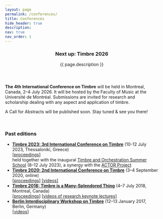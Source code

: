 ```yaml
---
layout: page
permalink: /conferences/
title: Conferences
hide_header: true
description: 
nav: true
nav_order: 1
---
```


<header class="post-header"> 
    <h3 class="post-title">Next up: Timbre 2026</h3>
    <p class="post-description">{{ page.description }}</p>
</header>

**The 4th International Conference on Timbre** will be held in Montreal, Canada, 2–4 July 2026. It will be hosted by the Faculty of Music at the Université de Montréal. Submissions are invited for research and scholarship dealing with any aspect and application of timbre. 

A Call for Abstracts will be published soon. Stay tuned & see you there! 

<!-- Proposal submissions are open. The deadline is 17 February 2023. -->

<!-- Please find more details here: [https://timbreconference.org/timbre2023/](https://timbreconference.org/timbre2023/) -->

<br>
<h3>Past editions</h3>

* [<b>Timbre 2023: 3rd International Conference on Timbre</b>](https://timbreconference.org/timbre2023/) (10-12 July 2023, Thessaloniki, Greece) <br> [[proceedings](https://drive.google.com/file/d/14AWI_ZL3LunXhO9DEmGznPAXnpYTKQhm/view)] <br> held together with the inaugural [Timbre and Orchestration Summer School](https://www.actorproject.org/timbre-and-orchestration-summer-school/thessaloniki-2023) (8–12 July 2023), a synergy with the [ACTOR Project](https://www.actorproject.org/)
* [<b>Timbre 2020: 2nd International Conference on Timbre</b>](https://timbre2020.mus.auth.gr/) (3–4 September 2020, online) <br> [[proceedings](http://timbre2020.mus.auth.gr/assets/papers/Timbre2020_proceedings.pdf)] [[videos]](https://www.youtube.com/channel/UC9z1qB-5OHMkGetaaC_oV1g/videos)
* [<b>Timbre 2018: Timbre is a Many-Splendored Thing</b>](https://www.mcgill.ca/timbre2018/) (4–7 July 2018, Montreal, Canada) <br> [[proceedings](https://www.mcgill.ca/timbre2018/files/timbre2018/timbre2018_proceedings.pdf)] [[videos of research keynote lectures](https://www.mcgill.ca/timbre2018/program)]
* [<b>Berlin Interdisciplinary Workshop on Timbre</b>](http://www.timbre2017.tu-berlin.de/) (12–13 January 2017, Berlin, Germany) <br> [[videos](https://www.youtube.com/playlist?list=PL9-WvglIK10jCMN3uEs4L7_aIt6B6GV1g)]
